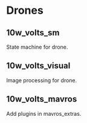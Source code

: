 # Drones

## 10w_volts_sm
State machine for drone.

## 10w_volts_visual
Image processing for drone.

## 10w_volts_mavros
Add plugins in mavros_extras.
